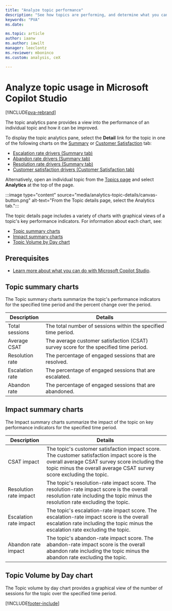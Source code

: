 ```yaml
---
title: "Analyze topic performance"
description: "See how topics are performing, and determine what you can do to improve customer satisfaction."
keywords: "PVA"
ms.date: 

ms.topic: article
author: iaanw
ms.author: iawilt
manager: leeclontz
ms.reviewer: mboninco
ms.custom: analysis, ceX

---
```


# Analyze topic usage in Microsoft Copilot Studio

[!INCLUDE[pva-rebrand](includes/pva-rebrand.md)]

The topic analytics pane provides a view into the performance of an individual topic and how it can be improved.

To display the topic analytics pane, select the **Detail** link for the topic in one of the following charts on the [Summary](analytics-summary.md) or [Customer Satisfaction](analytics-CSAT.md) tab:

- [Escalation rate drivers (Summary tab)](analytics-summary.md#escalation-rate-drivers-chart)
- [Abandon rate drivers (Summary tab)](analytics-summary.md#abandon-rate-drivers-chart)
- [Resolution rate drivers (Summary tab)](analytics-summary.md#resolution-rate-drivers-chart)
- [Customer satisfaction drivers (Customer Satisfaction tab)](analytics-CSAT.md)

Alternatively, open an individual topic from the [Topics page](authoring-create-edit-topics.md) and select **Analytics** at the top of the page.

:::image type="content" source="media/analytics-topic-details/canvas-button.png" alt-text="From the Topic details page, select the Analytics tab.":::

The topic details page includes a variety of charts with graphical views of a topic's key performance indicators. For information about each chart, see:

- [Topic summary charts](#topic-summary-charts)
- [Impact summary charts](#impact-summary-charts)
- [Topic Volume by Day chart](#topic-volume-by-day-chart)

## Prerequisites

- [Learn more about what you can do with Microsoft Copilot Studio](fundamentals-what-is-power-virtual-agents.md).

## Topic summary charts

The Topic summary charts summarize the topic's performance indicators for the specified time period and the percent change over the period.

| Description     | Details                                                                              |
|-----------------|--------------------------------------------------------------------------------------|
| Total sessions  | The total number of sessions within the specified time period.                       |
| Average CSAT    | The average customer satisfaction (CSAT) survey score for the specified time period. |
| Resolution rate | The percentage of engaged sessions that are resolved.                                |
| Escalation rate | The percentage of engaged sessions that are escalated.                               |
| Abandon rate    | The percentage of engaged sessions that are abandoned.                               |

## Impact summary charts

The Impact summary charts summarize the impact of the topic on key performance indicators for the specified time period.

| Description | Details |
|---|---|
| CSAT impact | The topic's customer satisfaction impact score. The customer satisfaction impact score is the overall average CSAT survey score including the topic minus the overall average CSAT survey score excluding the topic. |
| Resolution rate impact | The topic's resolution-rate impact score. The resolution-rate impact score is the overall resolution rate including the topic minus the resolution rate excluding the topic. |
| Escalation rate impact | The topic's escalation-rate impact score. The escalation-rate impact score is the overall escalation rate including the topic minus the escalation rate excluding the topic. |
| Abandon rate impact | The topic's abandon-rate impact score. The abandon-rate impact score is the overall abandon rate including the topic minus the abandon rate excluding the topic. |

## Topic Volume by Day chart

The Topic volume by day chart provides a graphical view of the number of sessions for the topic over the specified time period.

[!INCLUDE[footer-include](includes/footer-banner.md)]
